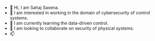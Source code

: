 - 👋 Hi, I am Sahaj Saxena.
- 👀 I am interested in working in the domain of cybersecurity of control systems.
- 🌱 I am currently learning the data-driven control.
- 💞️ I am looking to collaborate on security of physical systems.
- 📫 

<!---
sahajsaxena/sahajsaxena is a ✨ special ✨ repository because its `README.md` (this file) appears on your GitHub profile.
You can click the Preview link to take a look at your changes.
--->
